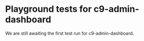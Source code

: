 # Playground tests for c9-admin-dashboard
We are still awaiting the first test run for c9-admin-dashboard.
